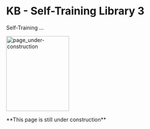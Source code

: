 # KB - Self-Training Library 3

Self-Training ...

<p align="left">
    <img src="../../images/page_under-construction.png" alt="page_under-construction" style="height:200px; width:168px;"/>
</p>
**This page is still under construction**



